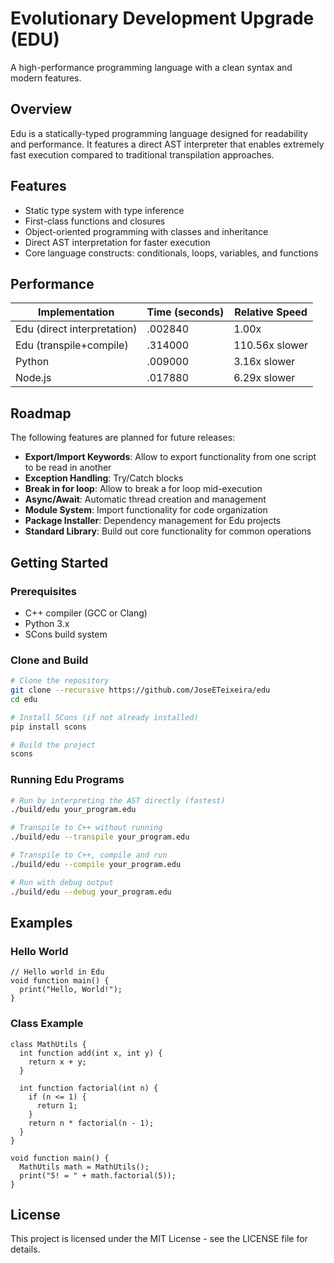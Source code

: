 # Evolutionary Development Upgrade (EDU)

A high-performance programming language with a clean syntax and modern features.

## Overview

Edu is a statically-typed programming language designed for readability and performance. It features a direct AST interpreter that enables extremely fast execution compared to traditional transpilation approaches.

## Features

- Static type system with type inference
- First-class functions and closures
- Object-oriented programming with classes and inheritance
- Direct AST interpretation for faster execution
- Core language constructs: conditionals, loops, variables, and functions

## Performance

| Implementation              | Time (seconds) | Relative Speed |
| --------------------------- | -------------- | -------------- |
| Edu (direct interpretation) | .002840        | 1.00x          |
| Edu (transpile+compile)     | .314000        | 110.56x slower |
| Python                      | .009000        | 3.16x slower   |
| Node.js                     | .017880        | 6.29x slower   |

## Roadmap

The following features are planned for future releases:

- **Export/Import Keywords**: Allow to export functionality from one script to be read in another
- **Exception Handling**: Try/Catch blocks
- **Break in for loop**: Allow to break a for loop mid-execution
- **Async/Await**: Automatic thread creation and management
- **Module System**: Import functionality for code organization
- **Package Installer**: Dependency management for Edu projects
- **Standard Library**: Build out core functionality for common operations

## Getting Started

### Prerequisites

- C++ compiler (GCC or Clang)
- Python 3.x
- SCons build system

### Clone and Build

```bash
# Clone the repository
git clone --recursive https://github.com/JoseETeixeira/edu
cd edu

# Install SCons (if not already installed)
pip install scons

# Build the project
scons
```

### Running Edu Programs

```bash
# Run by interpreting the AST directly (fastest)
./build/edu your_program.edu

# Transpile to C++ without running
./build/edu --transpile your_program.edu

# Transpile to C++, compile and run
./build/edu --compile your_program.edu

# Run with debug output
./build/edu --debug your_program.edu
```

## Examples

### Hello World

```
// Hello world in Edu
void function main() {
  print("Hello, World!");
}
```

### Class Example

```
class MathUtils {
  int function add(int x, int y) {
    return x + y;
  }

  int function factorial(int n) {
    if (n <= 1) {
      return 1;
    }
    return n * factorial(n - 1);
  }
}

void function main() {
  MathUtils math = MathUtils();
  print("5! = " + math.factorial(5));
}
```

## License

This project is licensed under the MIT License - see the LICENSE file for details.
